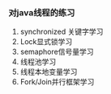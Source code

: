 ### 对java线程的练习
1. synchronized 关键字学习
2. Lock显式锁学习
3. semaphore信号量学习
4. 线程池学习
5. 线程本地变量学习
6. Fork/Join并行框架学习
